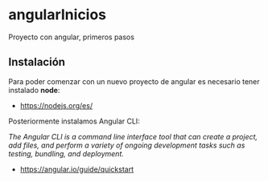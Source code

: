 # angularInicios
Proyecto con angular, primeros pasos

## Instalación 

Para poder comenzar con un nuevo proyecto de angular es necesario tener instalado **node**:
* https://nodejs.org/es/

Posteriormente instalamos Angular CLI:

 *The Angular CLI is a command line interface tool that can create a project, add files, and perform a variety of ongoing development tasks such as testing, bundling, and deployment.*

* https://angular.io/guide/quickstart